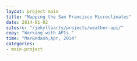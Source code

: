 ```yaml
---
layout: project-main
title: "Mapping the San Francisco Microclimates"
date: 2014-01-02
sitesrc: "/jekyllparty/projects/weather-api/"
copy: "Working with APIs."
time: "Mar&ndash;Apr, 2014"
categories:
- main-project
---
```


